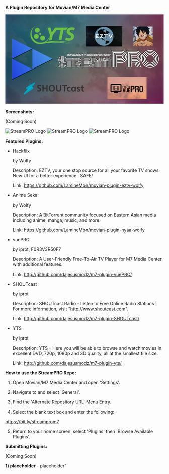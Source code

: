 **A Plugin Repository for Movian/M7 Media Center**


![StreamPRO Logo](/logo.png)

**Screenshots:**

(Coming Soon)

![StreamPRO Logo](/Screenshots/1.png)
![StreamPRO Logo](/Screenshots/2.png)
![StreamPRO Logo](/Screenshots/3.png)


**Featured Plugins:**

* Hackflix

    by Wolfy

    Description: EZTV, your one stop source for all your favorite TV shows. New UI for a better experience . SAFE!

    Link: https://github.com/LamineMbn/movian-plugin-eztv-wolfy


* Anime Sekai

    by Wolfy

    Description: A BitTorrent community focused on Eastern Asian media including anime, manga, music, and more.

    Link: https://github.com/LamineMbn/movian-plugin-nyaa-wolfy


* vuePRO

    by iprot, F0R3V3R50F7

    Description: A User-Friendly Free-To-Air TV Player for M7 Media Center with additional features.

    Link: http://github.com/dajesusmodz/m7-plugin-vuePRO/


* SHOUTcast

    by iprot

    Description: SHOUTcast Radio - Listen to Free Online Radio Stations | For more information, visit "http://www.shoutcast.com".

    Link: http://github.com/dajesusmodz/m7-plugin-SHOUTcast/


* YTS

    by iprot

    Description: YTS – Here you will be able to browse and watch movies in excellent DVD, 720p, 1080p and 3D quality, all at the smallest file size.

    Link: http://github.com/dajesusmodz/m7-plugin-yts/


**How to use the StreamPRO Repo:**

1) Open Movian/M7 Media Center and open 'Settings'.

2) Navigate to and select 'General'.

3) Find the 'Alternate Repository URL' Menu Entry.

4) Select the blank text box and enter the following:

https://bit.ly/streamprom7

5) Return to your home screen, select 'Plugins' then 'Browse Available Plugins'.



**Submitting Plugins:**

(Coming Soon)

**1) placeholder** - placeholder"


